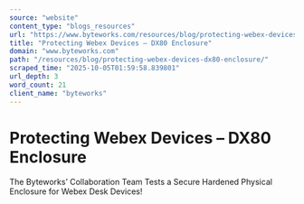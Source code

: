 ```yaml
---
source: "website"
content_type: "blogs_resources"
url: "https://www.byteworks.com/resources/blog/protecting-webex-devices-dx80-enclosure/"
title: "Protecting Webex Devices – DX80 Enclosure"
domain: "www.byteworks.com"
path: "/resources/blog/protecting-webex-devices-dx80-enclosure/"
scraped_time: "2025-10-05T01:59:58.839801"
url_depth: 3
word_count: 21
client_name: "byteworks"
---
```


# Protecting Webex Devices – DX80 Enclosure

The Byteworks’ Collaboration Team Tests a Secure Hardened Physical Enclosure for Webex Desk Devices!